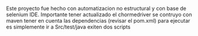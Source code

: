 Este proyecto fue hecho con automatizacion no estructural y con base de selenium IDE.
Importante tener actualizado el chormedriver 
se contruyo con maven tener en cuenta las dependencias (revisar el pom.xml)
para ejecutar es simplemente ir a Src/test/java exiten dos scripts
